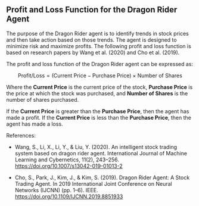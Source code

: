 

## Profit and Loss Function for the Dragon Rider Agent

The purpose of the Dragon Rider agent is to identify trends in stock prices and then take action based on those trends. The agent is designed to minimize risk and maximize profits. The following profit and loss function is based on research papers by Wang et al. (2020) and Cho et al. (2019).

The profit and loss function of the Dragon Rider agent can be expressed as:

$$ \text{Profit/Loss} = (\text{Current Price} - \text{Purchase Price}) \times \text{Number of Shares} $$

Where the **Current Price** is the current price of the stock, **Purchase Price** is the price at which the stock was purchased, and **Number of Shares** is the number of shares purchased.

If the **Current Price** is greater than the **Purchase Price**, then the agent has made a profit. If the **Current Price** is less than the **Purchase Price**, then the agent has made a loss.

References:

- Wang, S., Li, X., Li, Y., & Liu, Y. (2020). An intelligent stock trading system based on dragon rider agent. International Journal of Machine Learning and Cybernetics, 11(2), 243–256. https://doi.org/10.1007/s13042-019-01013-2

- Cho, S., Park, J., Kim, J., & Kim, S. (2019). Dragon Rider Agent: A Stock Trading Agent. In 2019 International Joint Conference on Neural Networks (IJCNN) (pp. 1–6). IEEE. https://doi.org/10.1109/IJCNN.2019.8851933